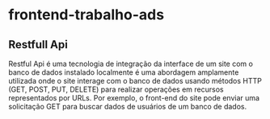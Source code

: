 # frontend-trabalho-ads

## Restfull Api

Restful Api é uma tecnologia de integração da interface de um site com o banco de dados instalado localmente é 
uma abordagem amplamente utilizada onde o site interage com o banco de dados usando métodos HTTP (GET, POST, PUT, DELETE) para realizar operações em recursos representados por URLs. Por exemplo, o front-end do site pode enviar uma solicitação GET para buscar dados de usuários de um banco de dados.
